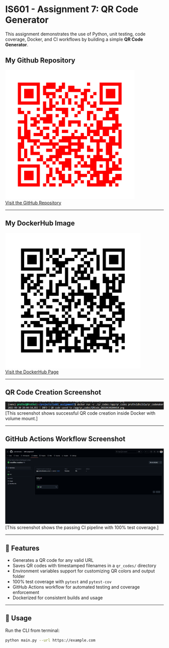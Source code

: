 # IS601 - Assignment 7: QR Code Generator

This assignment demonstrates the use of Python, unit testing, code coverage, Docker, and CI workflows by building a simple **QR Code Generator**.

## My Github Repository
![Github Repo QR Code](/qr_codes/QRCode_20250630183334.png "My QR code link")  
[Visit the GitHub Repository](https://github.com/pruthvidholakia/is601_assignment7)

---

## My DockerHub Image
![DockerHub QR Code](/qr_codes/QRCode_20250630183111.png "My QR code link")  
[Visit the DockerHub Page](https://hub.docker.com/r/pruthvidholkia/qr_codemaker)

---

## QR Code Creation Screenshot
![QR Code Created](screenshorts/Screenshot_QR_code_Created.png)  
[This screenshot shows successful QR code creation inside Docker with volume mount.]

---

## GitHub Actions Workflow Screenshot
![GitHub Actions Workflow](screenshorts/Screenshot_GitHub_Actions_Workflow.png)  
[This screenshot shows the passing CI pipeline with 100% test coverage.]

---

## 🔧 Features

- Generates a QR code for any valid URL
- Saves QR codes with timestamped filenames in a `qr_codes/` directory
- Environment variables support for customizing QR colors and output folder
- 100% test coverage with `pytest` and `pytest-cov`
- GitHub Actions workflow for automated testing and coverage enforcement
- Dockerized for consistent builds and usage

---

## 🚀 Usage

Run the CLI from terminal:

```bash
python main.py --url https://example.com